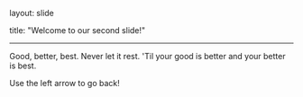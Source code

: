 layout: slide

title: "Welcome to our second slide!"

---

Good, better, best. Never let it rest. 'Til your good is better and your better is best.

Use the left arrow to go back!
